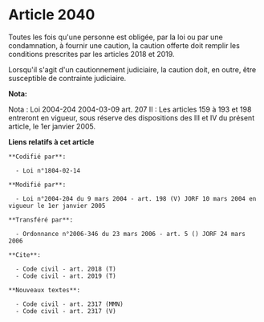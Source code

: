 # Article 2040

Toutes les fois qu'une personne est obligée, par la loi ou par une condamnation, à fournir une caution, la caution offerte
doit remplir les conditions prescrites par les articles 2018 et 2019.

Lorsqu'il s'agit d'un cautionnement judiciaire, la caution doit, en outre, être susceptible de contrainte judiciaire.

**Nota:**

Nota : Loi 2004-204 2004-03-09 art. 207 II : Les articles 159 à 193 et 198 entreront en vigueur, sous réserve des
dispositions des III et IV du présent article, le 1er janvier 2005.

**Liens relatifs à cet article**

	**Codifié par**:

	  - Loi n°1804-02-14

	**Modifié par**:

	  - Loi n°2004-204 du 9 mars 2004 - art. 198 (V) JORF 10 mars 2004 en vigueur le 1er janvier 2005

	**Transféré par**:

	  - Ordonnance n°2006-346 du 23 mars 2006 - art. 5 () JORF 24 mars 2006

	**Cite**:

	  - Code civil - art. 2018 (T)
	  - Code civil - art. 2019 (T)

	**Nouveaux textes**:

	  - Code civil - art. 2317 (MMN)
	  - Code civil - art. 2317 (V)
